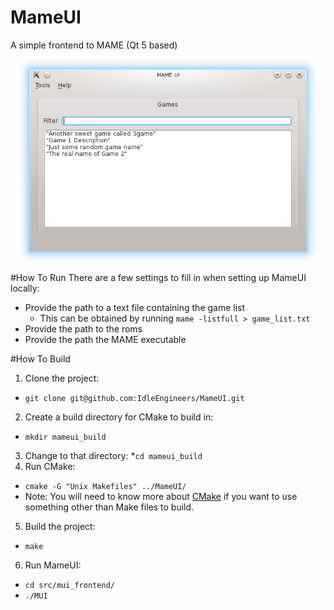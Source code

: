 MameUI
======

A simple frontend to MAME (Qt 5 based)
![First MameUI](https://github.com/IdleEngineers/MameUI/blob/master/docs/first_screenshot.jpg?raw=true)
#How To Run
There are a few settings to fill in when setting up MameUI locally:
* Provide the path to a text file containing the game list
  * This can be obtained by running `mame -listfull > game_list.txt`
* Provide the path to the roms
* Provide the path the MAME executable

#How To Build
1. Clone the project: 
  * `git clone git@github.com:IdleEngineers/MameUI.git`
2. Create a build directory for CMake to build in: 
  * `mkdir mameui_build`
3. Change to that directory: 
  *`cd mameui_build`
4. Run CMake: 
  * `cmake -G "Unix Makefiles" ../MameUI/`
  * Note: You will need to know more about [CMake](http://cmake.org) if you want to use something other than Make files to build.
5. Build the project: 
  * `make`
6. Run MameUI: 
  * `cd src/mui_frontend/` 
  * `./MUI`
